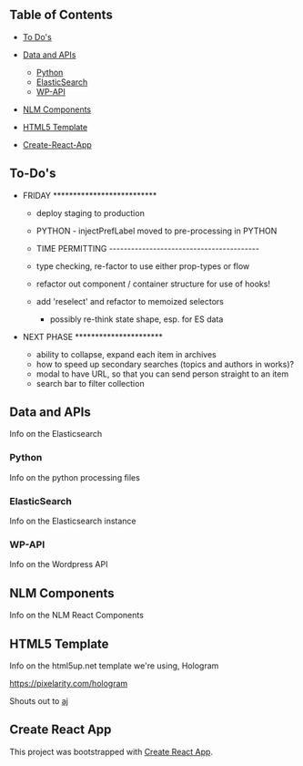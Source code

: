 
## Table of Contents

- [To Do's](#to-dos)

- [Data and APIs](#data-and-apis)
  - [Python](#python)
  - [ElasticSearch](#elasticsearch)
  - [WP-API](#wp-api)

- [NLM Components](#nlm-components)

- [HTML5 Template](#html5-template)

- [Create-React-App](#create-react-app)

## To-Do's
- FRIDAY **************************
    - deploy staging to production

    - PYTHON - injectPrefLabel moved to pre-processing in PYTHON

    - TIME PERMITTING -----------------------------------------
    - type checking, re-factor to use either prop-types or flow
    - refactor out component / container structure for use of hooks!
    - add 'reselect' and refactor to memoized selectors
        - possibly re-think state shape, esp. for ES data

- NEXT PHASE **********************
    - ability to collapse, expand each item in archives
    - how to speed up secondary searches (topics and authors in works)?
    - modal to have URL, so that you can send person straight to an item
    - search bar to filter collection

## Data and APIs
Info on the Elasticsearch

### Python
Info on the python processing files

### ElasticSearch
Info on the Elasticsearch instance

### WP-API
Info on the Wordpress API

## NLM Components
Info on the NLM React Components

## HTML5 Template
Info on the html5up.net template we're using, Hologram

https://pixelarity.com/hologram

Shouts out to [aj](http://twitter.com/ajlkn)

## Create React App
This project was bootstrapped with [Create React App](https://github.com/facebook/create-react-app).
